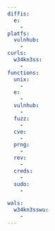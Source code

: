 ```yaml
---
diffis:
  e:
    -
platfs:
  vulnhub:
    -
curls:
  w34kn3ss:
    -
functions:
  unix:
    -
  e:
    -
  vulnhub:
    -
  fuzz:
    -
  cve:
    -
  prng:
    -
  rev:
    -
  creds:
    -
  sudo:
    -

wals:
  w34kn3sswu:
    -
---
```

